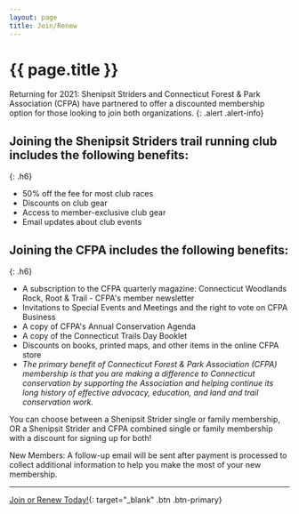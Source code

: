 ```yaml
---
layout: page
title: Join/Renew
---
```


# {{ page.title }}

Returning for 2021: Shenipsit Striders and Connecticut Forest & Park Association (CFPA) have partnered to offer a discounted membership option for those looking to join both organizations.
{: .alert .alert-info}

## Joining the Shenipsit Striders trail running club includes the following benefits:
{: .h6}

* 50% off the fee for most club races
* Discounts on club gear
* Access to member-exclusive club gear
* Email updates about club events

## Joining the CFPA includes the following benefits:
{: .h6}

* A subscription to the CFPA quarterly magazine: Connecticut Woodlands Rock, Root & Trail - CFPA's member newsletter
* Invitations to Special Events and Meetings and the right to vote on CFPA Business
* A copy of CFPA's Annual Conservation Agenda
* A copy of the Connecticut Trails Day Booklet
* Discounts on books, printed maps, and other items in the online CFPA store
* *The primary benefit of Connecticut Forest & Park Association (CFPA) membership is that you are making a difference to Connecticut conservation by supporting the Association and helping continue its long history of effective advocacy, education, and land and trail conservation work.*

You can choose between a Shenipsit Strider single or family membership, OR a Shenipsit Strider and CFPA combined single or family membership with a discount for signing up for both!

New Members: A follow-up email will be sent after payment is processed to 
collect additional information to help you make the most of your new membership.

* * *

[Join or Renew Today!](https://shenipsit-striders.cheddarup.com){: target="_blank" .btn .btn-primary}

